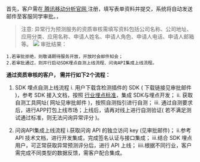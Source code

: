 首先，客户需在[ 腾讯移动分析官网 ](http://mta.qq.com/)注册，填写表单资料并提交，系统将自动发送邮件至客服同学审批。，
>注意:
异常行为预测服务的资质审核需填写资料包括公司名称、公司地址、应用分类、应用名称、申请人姓名、申请人角色、申请人电话、申请人邮箱等。
![](http://imgcache.tce.fsphere.cn/static/main.qcloudimg.com/raw/2229141163aec24a9f8242213494954f.png)
审批结果：

```
1.若审批拒绝，则敬请期待服务开放，开放时会邮件知会；
2.若审批通过，则并行启动SDK埋点自测上线流程、问询API集成上线流程。
```

**通过资质审核的客户， 需并行如下2个流程：**
1.  SDK 埋点自测上线流程
i. 用户下载含检测插件的 SDK ( 下载链接见审批邮件 )，参考 SDK 接入文档，按照 [行业埋点标准]()，集成 SDK与埋点开发；
ii. 获取自测工具网址( 网址见审批邮件 )，按照自测指引进行自测；
iii. 通过自测要求后，进行APP打包上线市场；上线后，请再对线上进行自测验证( 若不满足测试通过标准，则无法问询异常评分 )。

2. 问询API集成上线流程
i.获取问询 API 的独立访问 key (见审批邮件)；
ii.参考 API 技术文档，进行开发集成，完成签名认证与接口集成；
iii.结合 SDK 埋点用户，可正常获取异常预测评分后，进行 API 上线；
iiii.根据不同行业，客户需完成不同类型的数据反馈，需客户配合集成。